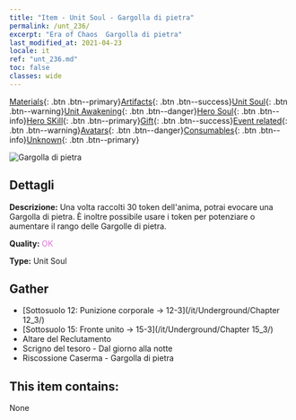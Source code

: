 ```yaml
---
title: "Item - Unit Soul - Gargolla di pietra"
permalink: /unt_236/
excerpt: "Era of Chaos  Gargolla di pietra"
last_modified_at: 2021-04-23
locale: it
ref: "unt_236.md"
toc: false
classes: wide
---
```

 [Materials](/ItemsIT/){: .btn .btn--primary}[Artifacts](/ItemsIT/Artifacts/){: .btn .btn--success}[Unit Soul](/ItemsIT/UnitSoul/){: .btn .btn--warning}[Unit Awakening](/ItemsIT/UnitAwakening/){: .btn .btn--danger}[Hero Soul](/ItemsIT/HeroSoul/){: .btn .btn--info}[Hero SKill](/ItemsIT/HeroSkill/){: .btn .btn--primary}[Gift](/ItemsIT/Gift/){: .btn .btn--success}[Event related](/ItemsIT/Events/){: .btn .btn--warning}[Avatars](/ItemsIT/Avatars/){: .btn .btn--danger}[Consumables](/ItemsIT/Consumables/){: .btn .btn--info}[Unknown](/ItemsIT/Unknown/){: .btn .btn--primary}

 ![Gargolla di pietra](/images/u/ti_shixianggui.jpg)

## Dettagli
 **Descrizione:** Una volta raccolti 30 token dell'anima, potrai evocare una Gargolla di pietra. È inoltre possibile usare i token per potenziare o aumentare il rango delle Gargolle di pietra.

 **Quality:** <span style="color: #DA70D6">OK</span>

 **Type:** Unit Soul

## Gather

*    [Sottosuolo 12: Punizione corporale -> 12-3](/it/Underground/Chapter 12_3/) 
*    [Sottosuolo 15: Fronte unito -> 15-3](/it/Underground/Chapter 15_3/) 
*    Altare del Reclutamento 
*    Scrigno del tesoro - Dal giorno alla notte 
*    Riscossione Caserma - Gargolla di pietra 

## This item contains:

  None

